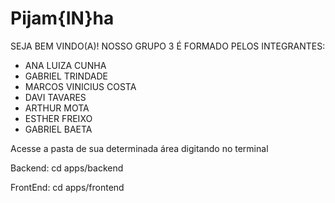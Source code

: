 # Pijam{IN}ha

SEJA BEM VINDO(A)! NOSSO GRUPO 3 É FORMADO PELOS INTEGRANTES:

- ANA LUIZA CUNHA
- GABRIEL TRINDADE
- MARCOS VINICIUS COSTA
- DAVI TAVARES
- ARTHUR MOTA
- ESTHER FREIXO
- GABRIEL BAETA


Acesse a pasta de sua determinada área digitando no terminal

Backend:
cd apps/backend

FrontEnd:
cd apps/frontend
